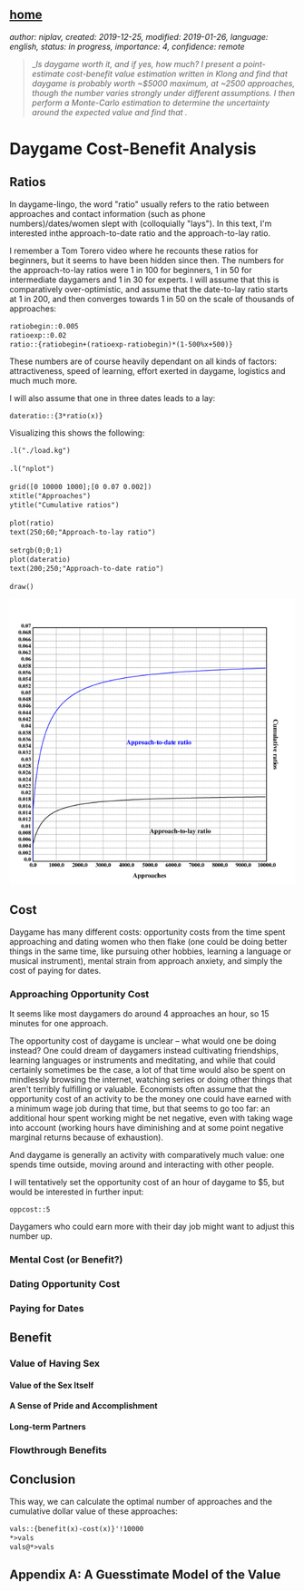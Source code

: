 [home](./index.md)
-------------------

*author: niplav, created: 2019-12-25, modified: 2019-01-26, language: english, status: in progress, importance: 4, confidence: remote*

> __Is daygame worth it, and if yes, how much? I present a point-estimate
> cost-benefit value estimation written in Klong and find that daygame
> is probably worth ~\$5000 maximum, at ~2500 approaches, though the
> number varies strongly under different assumptions. I then perform a
> Monte-Carlo estimation to determine the uncertainty around the expected
> value and find that _.__

Daygame Cost-Benefit Analysis
=============================

<!--How to hyphenate the title?-->

<!--TODO: different diminishing returns in code, make all
logarithmic/radical/hyperbolic?-->

<!--
Other analysis:
https://freenortherner.wordpress.com/2012/06/12/economic-analysis-of-casual-sex-prostitution-vs-game/
-->

<!--
> Daygame is the art of meeting and attracting women during the daytime
> in different locations and at different times of the day.

Source: https://www.globalseducer.com/daygame/
-->

Ratios
------

In daygame-lingo, the word "ratio" usually refers to the ratio between
approaches and contact information (such as phone numbers)/dates/women
slept with (colloquially "lays"). In this text, I'm interested inthe
approach-to-date ratio and the approach-to-lay ratio.

I remember a Tom Torero video where he recounts these ratios for
beginners, but it seems to have been hidden since then<!--TODO: link video
and maybe ask for resurrection-->. The numbers for the approach-to-lay ratios
were 1 in 100 for beginners, 1 in 50 for intermediate daygamers and 1 in
30 for experts. I will assume that this is comparatively over-optimistic,
and assume that the date-to-lay ratio starts at 1 in 200, and then
converges towards 1 in 50 on the scale of thousands of approaches:

	ratiobegin::0.005
	ratioexp::0.02
	ratio::{ratiobegin+(ratioexp-ratiobegin)*(1-500%x+500)}

These numbers are of course heavily dependant on all kinds of factors:
attractiveness, speed of learning, effort exerted in daygame, logistics
and much much more.

I will also assume that one in three dates leads to a lay:

	dateratio::{3*ratio(x)}

Visualizing this shows the following:

	.l("./load.kg")

	.l("nplot")

	grid([0 10000 1000];[0 0.07 0.002])
	xtitle("Approaches")
	ytitle("Cumulative ratios")

	plot(ratio)
	text(250;60;"Approach-to-lay ratio")

	setrgb(0;0;1)
	plot(dateratio)
	text(200;250;"Approach-to-date ratio")

	draw()

![The date & lay ratios over thousands of approaches](./img/daygame_cost_benefit/ratio.png "The date & lay ratios over thousands of approaches")

<!--TODO: integrate data from here:
Roy Walker:

[2019](https://roywalkerdaygame.wordpress.com/2020/01/07/2019-the-year-of-meh/)
[2018](https://roywalkerdaygame.wordpress.com/2019/01/09/2018-a-year-of-change/)
[2017](https://roywalkerdaygame.wordpress.com/2018/01/06/2017-the-year-of-ups-and-downs/)
[2016](https://roywalkerdaygame.wordpress.com/2017/01/02/2016-the-year-of-1000-sets/)
[Before 2016](https://roywalkerdaygame.wordpress.com/2016/08/07/the-journey-two-years-in/)

Seven:

[2018](https://sevendaygame.wordpress.com/2019/01/20/2018-review-well/)
[2017](https://sevendaygame.wordpress.com/2018/01/15/2017-review-a-year-in-st-petersburg/)
[2016](https://sevendaygame.wordpress.com/2017/01/21/dec-2016-report-2016-review-and-kicking-off-2017/) (July to December)

Mr. White:

[2019](https://mrwhitedaygame.wordpress.com/2020/01/02/2019-daygame-results-stats-and-overview/)
[2018](https://mrwhitedaygame.wordpress.com/2019/01/02/2018-daygame-results-stats-and-overview/)

Thomas Crown:

[2019](https://thomascrownpua.wordpress.com/2020/01/03/2019-in-review/)
[2018](https://thomascrownpua.wordpress.com/2018-statistics/)
[2016/2017](https://thomascrownpua.wordpress.com/2016-17/)

Runner:

[2019](http://daygamenyc.com/2020/01/01/im-now-an-intermediate-level-daygamer/)
[First 2 years](http://daygamenyc.com/2019/08/06/2-years-on-is-daygame-worth-it/)
[First 2000 approaches](http://daygamenyc.com/2019/05/31/approaching-2000-approaches/)

More stats:

https://tddaygame.com/daygame-stats-blatant-lies/
https://project-tusk.com/blogs/the-tusk-diaries/realistic-daygame-statistics
https://daygamersbible.wordpress.com/2018/05/23/daygame-statistics-and-what-they-tell-your-daygame/
-->

Cost
----

Daygame has many different costs: opportunity costs<!--TODO: wiki link-->
from the time spent approaching and dating women who then flake (one could
be doing better things in the same time, like pursuing other hobbies,
learning a language or musical instrument), mental strain from approach
anxiety, and simply the cost of paying for dates.

### Approaching Opportunity Cost

It seems like<!--TODO: [citation needed]--> most daygamers do around 4
approaches an hour, so 15 minutes for one approach.

The opportunity cost<!--TODO: wiki--> of daygame is unclear – what would
one be doing instead? One could dream of daygamers instead cultivating
friendships, learning languages or instruments and meditating, and while
that could certainly sometimes be the case, a lot of that time would also
be spent on mindlessly browsing the internet, watching series or doing
other things that aren't terribly fulfilling or valuable. Economists
often assume that the opportunity cost of an activity to be the money
one could have earned with a minimum wage job during that time<!--TODO:
[citation needed]-->, but that seems to go too far: an additional hour
spent working might be net negative, even with taking wage into account
(working hours have diminishing and at some point negative marginal
returns<!--TODO: link--> because of exhaustion).

<!--TODO: minimum wage in different western countries-->

And daygame is generally an activity with comparatively much value:
one spends time outside, moving around and interacting with other people.

I will tentatively set the opportunity cost of an hour of daygame to \$5,
but would be interested in further input:

	oppcost::5

Daygamers who could earn more with their day job might want to adjust
this number up.

### Mental Cost (or Benefit?)

### Dating Opportunity Cost

### Paying for Dates

Benefit
-------

### Value of Having Sex

#### Value of the Sex Itself

#### A Sense of Pride and Accomplishment

#### Long-term Partners

### Flowthrough Benefits

Conclusion
----------

This way, we can calculate the optimal number of approaches and the
cumulative dollar value of these approaches:

	vals::{benefit(x)-cost(x)}'!10000
	*>vals
	vals@*>vals

Appendix A: A Guesstimate Model of the Value
--------------------------------------------

<!--
Appendix B: Empirically Checking the Assumtpions
------------------------------------------------
-->
